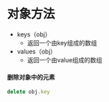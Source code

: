 # 对象方法

- keys（obj）
  - 返回一个由key组成的数组
- values（obj）
  - 返回一个由value组成的数组



#### 删除对象中的元素

```javascript
delete obj.key
```

